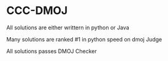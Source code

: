 # CCC-DMOJ
All solutions are either writtern in python or Java

Many solutions are ranked #1 in python speed on dmoj Judge

All solutions passes DMOJ Checker
